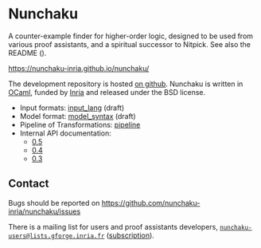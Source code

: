 # Nunchaku

A counter-example finder for higher-order logic, designed to be used from
various proof assistants, and a spiritual successor to Nitpick.
See also the README (<README>).

<https://nunchaku-inria.github.io/nunchaku/>

The development repository is hosted
[on github](https://github.com/nunchaku-inria/nunchaku). Nunchaku is written in
[OCaml](http://ocaml.org/), funded by [Inria](http://inria.fr)
and released under the BSD license.

- Input formats: [input_lang](./input_lang.html) (draft)
- Model format: [model_syntax](./model_syntax.html) (draft)
- Pipeline of Transformations: [pipeline](./pipeline.html)
- Internal API documentation:
  * [0.5](0.5)
  * [0.4](0.4)
  * [0.3](0.3)

## Contact

Bugs should be reported on <https://github.com/nunchaku-inria/nunchaku/issues>

There is a mailing list for users and proof assistants developers,
[`nunchaku-users@lists.gforge.inria.fr`](mailto:nunchaku-users@lists.gforge.inria.fr)
([subscription](https://lists.gforge.inria.fr/mailman/listinfo/nunchaku-users)).



